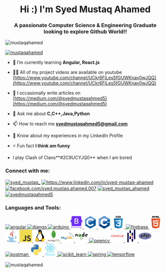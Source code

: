 <h1 align="center">Hi :) I'm Syed Mustaq Ahamed</h1>
<h3 align="center">A passionate Computer Science & Engineering Graduate looking to explore Github World!!</h3>

<p align="left"> <img src="https://komarev.com/ghpvc/?username=mustaqahamed&label=Profile%20views&color=0e75b6&style=flat" alt="mustaqahamed" /> </p>

<p align="left"> <a href="https://github.com/ryo-ma/github-profile-trophy"><img src="https://github-profile-trophy.vercel.app/?username=mustaqahamed" alt="mustaqahamed" /></a> </p>

- 🌱 I’m currently learning **Angular, React.js**

- 👨‍💻 All of my project videos are available on youtube [https://www.youtube.com/channel/UCkr6FiLes5fGUWKnav0wJQQ](https://www.youtube.com/channel/UCkr6FiLes5fGUWKnav0wJQQ)

- 📝 I occasionally write articles on [https://medium.com/@syedmustaqahmed5](https://medium.com/@syedmustaqahmed5)

- 💬 Ask me about **C,C++,Java,Python**

- 📫 How to reach me **syedmustaqahmed5@gmail.com**

- 📄 Know about my experiences in my LinkedIn Profile

- ⚡ Fun fact **I think am funny**

- I play Clash of Clans**#2C9UCYJQ0** when I am bored
<h3 align="left">Connect with me:</h3>
<p align="left">
<a href="https://twitter.com/syed_mustaq_" target="blank"><img align="center" src="https://raw.githubusercontent.com/rahuldkjain/github-profile-readme-generator/master/src/images/icons/Social/twitter.svg" alt="syed_mustaq_" height="30" width="40" /></a>
<a href="https://linkedin.com/in/https://www.linkedin.com/in/syed-mustaq-ahamed" target="blank"><img align="center" src="https://raw.githubusercontent.com/rahuldkjain/github-profile-readme-generator/master/src/images/icons/Social/linked-in-alt.svg" alt="https://www.linkedin.com/in/syed-mustaq-ahamed" height="30" width="40" /></a>
<a href="https://fb.com/facebook.com/syed.mustaq.ahamed.007" target="blank"><img align="center" src="https://raw.githubusercontent.com/rahuldkjain/github-profile-readme-generator/master/src/images/icons/Social/facebook.svg" alt="facebook.com/syed.mustaq.ahamed.007" height="30" width="40" /></a>
<a href="https://instagram.com/syed_mustaq_ahamed" target="blank"><img align="center" src="https://raw.githubusercontent.com/rahuldkjain/github-profile-readme-generator/master/src/images/icons/Social/instagram.svg" alt="syed_mustaq_ahamed" height="30" width="40" /></a>
<a href="https://www.hackerrank.com/syedmustaqahmed5" target="blank"><img align="center" src="https://raw.githubusercontent.com/rahuldkjain/github-profile-readme-generator/master/src/images/icons/Social/hackerrank.svg" alt="syedmustaqahmed5" height="30" width="40" /></a>
</p>

<h3 align="left">Languages and Tools:</h3>
<p align="left"> <a href="https://angular.io" target="_blank" rel="noreferrer"> <img src="https://angular.io/assets/images/logos/angular/angular.svg" alt="angular" width="50" height="50"/> </a> <a href="https:https://www.djangoproject.com/" target="_blank" rel="noreferrer"> <img src="https://www.google.com/imgres?imgurl=https%3A%2F%2Faws1.discourse-cdn.com%2Fauth0%2Foriginal%2F3X%2Fd%2F8%2Fd8e87cc1ffe6637a6b8b076e976fa408f8b2d52e.png&imgrefurl=https%3A%2F%2Fauth0.com%2Fblog%2Fintroduction-to-django-3-building-authenticating-and-deploying-part-2%2F&tbnid=rKBg7GDsJY2ILM&vet=12ahUKEwjDyt7UoMX3AhXhxqACHXTKCZQQMygHegUIARDkAQ..i&docid=n5VAzeoubt5aqM&w=588&h=528&q=django&ved=2ahUKEwjDyt7UoMX3AhXhxqACHXTKCZQQMygHegUIARDkAQ" alt="django" width="40" height="40"/> </a><a href="https://www.arduino.cc/" target="_blank" rel="noreferrer"> <img src="https://cdn.worldvectorlogo.com/logos/arduino-1.svg" alt="arduino" width="40" height="40"/> </a> <a href="https://getbootstrap.com" target="_blank" rel="noreferrer"> <img src="https://raw.githubusercontent.com/devicons/devicon/master/icons/bootstrap/bootstrap-plain-wordmark.svg" alt="bootstrap" width="40" height="40"/> </a> <a href="https://www.cprogramming.com/" target="_blank" rel="noreferrer"> <img src="https://raw.githubusercontent.com/devicons/devicon/master/icons/c/c-original.svg" alt="c" width="40" height="40"/> </a> <a href="https://www.w3schools.com/cpp/" target="_blank" rel="noreferrer"> <img src="https://raw.githubusercontent.com/devicons/devicon/master/icons/cplusplus/cplusplus-original.svg" alt="cplusplus" width="40" height="40"/> </a> <a href="https://www.w3schools.com/css/" target="_blank" rel="noreferrer"> <img src="https://raw.githubusercontent.com/devicons/devicon/master/icons/css3/css3-original-wordmark.svg" alt="css3" width="40" height="40"/> </a> <a href="https://firebase.google.com/" target="_blank" rel="noreferrer"> <img src="https://www.vectorlogo.zone/logos/firebase/firebase-icon.svg" alt="firebase" width="40" height="40"/> </a> <a href="https://www.w3.org/html/" target="_blank" rel="noreferrer"> <img src="https://raw.githubusercontent.com/devicons/devicon/master/icons/html5/html5-original-wordmark.svg" alt="html5" width="40" height="40"/> </a> <a href="https://www.java.com" target="_blank" rel="noreferrer"> <img src="https://raw.githubusercontent.com/devicons/devicon/master/icons/java/java-original.svg" alt="java" width="40" height="40"/> </a> <a href="https://developer.mozilla.org/en-US/docs/Web/JavaScript" target="_blank" rel="noreferrer"> <img src="https://raw.githubusercontent.com/devicons/devicon/master/icons/javascript/javascript-original.svg" alt="javascript" width="40" height="40"/> </a> <a href="https://www.linux.org/" target="_blank" rel="noreferrer"> <img src="https://raw.githubusercontent.com/devicons/devicon/master/icons/linux/linux-original.svg" alt="linux" width="40" height="40"/> </a> <a href="https://www.mongodb.com/" target="_blank" rel="noreferrer"> <img src="https://raw.githubusercontent.com/devicons/devicon/master/icons/mongodb/mongodb-original-wordmark.svg" alt="mongodb" width="40" height="40"/> </a> <a href="https://www.mysql.com/" target="_blank" rel="noreferrer"> <img src="https://raw.githubusercontent.com/devicons/devicon/master/icons/mysql/mysql-original-wordmark.svg" alt="mysql" width="40" height="40"/> </a> <a href="https://nodejs.org" target="_blank" rel="noreferrer"> <img src="https://raw.githubusercontent.com/devicons/devicon/master/icons/nodejs/nodejs-original-wordmark.svg" alt="nodejs" width="40" height="40"/> </a> <a href="https://opencv.org/" target="_blank" rel="noreferrer"> <img src="https://www.vectorlogo.zone/logos/opencv/opencv-icon.svg" alt="opencv" width="40" height="40"/> </a> <a href="https://www.oracle.com/" target="_blank" rel="noreferrer"> <img src="https://raw.githubusercontent.com/devicons/devicon/master/icons/oracle/oracle-original.svg" alt="oracle" width="40" height="40"/> </a> <a href="https://pandas.pydata.org/" target="_blank" rel="noreferrer"> <img src="https://raw.githubusercontent.com/devicons/devicon/2ae2a900d2f041da66e950e4d48052658d850630/icons/pandas/pandas-original.svg" alt="pandas" width="40" height="40"/> </a> <a href="https://www.php.net" target="_blank" rel="noreferrer"> <img src="https://raw.githubusercontent.com/devicons/devicon/master/icons/php/php-original.svg" alt="php" width="40" height="40"/> </a> <a href="https://postman.com" target="_blank" rel="noreferrer"> <img src="https://www.vectorlogo.zone/logos/getpostman/getpostman-icon.svg" alt="postman" width="40" height="40"/> </a> <a href="https://www.python.org" target="_blank" rel="noreferrer"> <img src="https://raw.githubusercontent.com/devicons/devicon/master/icons/python/python-original.svg" alt="python" width="40" height="40"/> </a> <a href="https://reactjs.org/" target="_blank" rel="noreferrer"> <img src="https://raw.githubusercontent.com/devicons/devicon/master/icons/react/react-original-wordmark.svg" alt="react" width="40" height="40"/> </a> <a href="https://scikit-learn.org/" target="_blank" rel="noreferrer"> <img src="https://upload.wikimedia.org/wikipedia/commons/0/05/Scikit_learn_logo_small.svg" alt="scikit_learn" width="40" height="40"/> </a> <a href="https://spring.io/" target="_blank" rel="noreferrer"> <img src="https://www.vectorlogo.zone/logos/springio/springio-icon.svg" alt="spring" width="40" height="40"/> </a> <a href="https://www.tensorflow.org" target="_blank" rel="noreferrer"> <img src="https://www.vectorlogo.zone/logos/tensorflow/tensorflow-icon.svg" alt="tensorflow" width="40" height="40"/> </a> </p>

<p><img align="center" src="https://github-readme-stats.vercel.app/api/top-langs?username=mustaqahamed&show_icons=true&locale=en&layout=compact" alt="mustaqahamed" /></p>
